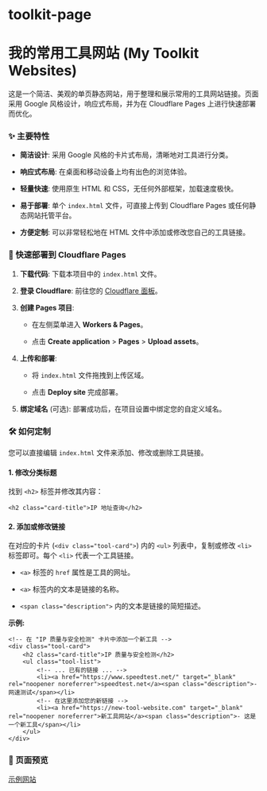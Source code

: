 # toolkit-page
# 我的常用工具网站 (My Toolkit Websites)

这是一个简洁、美观的单页静态网站，用于整理和展示常用的工具网站链接。页面采用 Google 风格设计，响应式布局，并为在 Cloudflare Pages 上进行快速部署而优化。

### ✨ 主要特性

- **简洁设计**: 采用 Google 风格的卡片式布局，清晰地对工具进行分类。
    
- **响应式布局**: 在桌面和移动设备上均有出色的浏览体验。
    
- **轻量快速**: 使用原生 HTML 和 CSS，无任何外部框架，加载速度极快。
    
- **易于部署**: 单个 `index.html` 文件，可直接上传到 Cloudflare Pages 或任何静态网站托管平台。
    
- **方便定制**: 可以非常轻松地在 HTML 文件中添加或修改您自己的工具链接。
    

### 🚀 快速部署到 Cloudflare Pages

1. **下载代码**: 下载本项目中的 `index.html` 文件。
    
2. **登录 Cloudflare**: 前往您的 [Cloudflare 面板](https://dash.cloudflare.com/ "null")。
    
3. **创建 Pages 项目**:
    
    - 在左侧菜单进入 **Workers & Pages**。
        
    - 点击 **Create application** > **Pages** > **Upload assets**。
        
4. **上传和部署**:
    
    - 将 `index.html` 文件拖拽到上传区域。
        
    - 点击 **Deploy site** 完成部署。
        
5. **绑定域名** (可选): 部署成功后，在项目设置中绑定您的自定义域名。
    

### 🛠️ 如何定制

您可以直接编辑 `index.html` 文件来添加、修改或删除工具链接。

#### 1. 修改分类标题

找到 `<h2>` 标签并修改其内容：

```
<h2 class="card-title">IP 地址查询</h2>
```

#### 2. 添加或修改链接

在对应的卡片 (`<div class="tool-card">`) 内的 `<ul>` 列表中，复制或修改 `<li>` 标签即可。每个 `<li>` 代表一个工具链接。

- `<a>` 标签的 `href` 属性是工具的网址。
    
- `<a>` 标签内的文本是链接的名称。
    
- `<span class="description">` 内的文本是链接的简短描述。
    

**示例:**

```
<!-- 在 "IP 质量与安全检测" 卡片中添加一个新工具 -->
<div class="tool-card">
    <h2 class="card-title">IP 质量与安全检测</h2>
    <ul class="tool-list">
        <!-- ... 已有的链接 ... -->
        <li><a href="https://www.speedtest.net/" target="_blank" rel="noopener noreferrer">speedtest.net</a><span class="description">- 网速测试</span></li>
        <!-- 在这里添加您的新链接 -->
        <li><a href="https://new-tool-website.com" target="_blank" rel="noopener noreferrer">新工具网站</a><span class="description">- 这是一个新工具</span></li>
    </ul>
</div>
```

### 📸 页面预览
[示例网站](https://t.hotrue.cc)